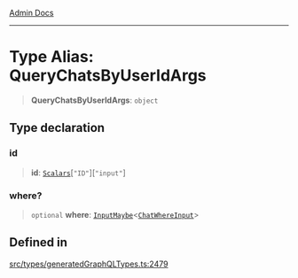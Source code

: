 [Admin Docs](/)

***

# Type Alias: QueryChatsByUserIdArgs

> **QueryChatsByUserIdArgs**: `object`

## Type declaration

### id

> **id**: [`Scalars`](Scalars.md)\[`"ID"`\]\[`"input"`\]

### where?

> `optional` **where**: [`InputMaybe`](InputMaybe.md)\<[`ChatWhereInput`](ChatWhereInput.md)\>

## Defined in

[src/types/generatedGraphQLTypes.ts:2479](https://github.com/Suyash878/talawa-api/blob/cfd688207611ba245c99edd8dbaccb2cdbf6a043/src/types/generatedGraphQLTypes.ts#L2479)
